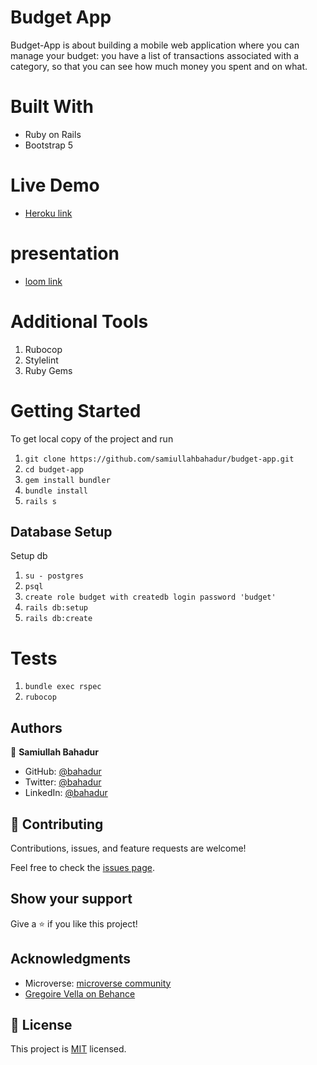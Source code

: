 # Budget App

Budget-App is about building a mobile web application where you can manage your budget: you have a list of transactions associated with a category, so that you can see how much money you spent and on what.

# Built With

- Ruby on Rails
- Bootstrap 5

# Live Demo

- [Heroku link](https://budget1-app.herokuapp.com/splashs/index)

# presentation

- [loom link ](https://www.loom.com/share/aac95eefc99741a79ddb3bfb23670462)

# Additional Tools

1. Rubocop
2. Stylelint
3. Ruby Gems

# Getting Started

To get local copy of the project and run

1. `git clone https://github.com/samiullahbahadur/budget-app.git`
2. `cd budget-app`
3. `gem install bundler`
4. `bundle install`
5. `rails s`

## Database Setup

Setup db

1. `su - postgres`
2. `psql`
3. `create role budget with createdb login password 'budget'`
4. `rails db:setup`
5. `rails db:create`

# Tests

1. `bundle exec rspec`
2. `rubocop`

## Authors

👤 **Samiullah Bahadur**

- GitHub: [@bahadur](https://github.com/samiullahbahadur)
- Twitter: [@bahadur](https://twitter.com/bushera_mestofa)
- LinkedIn: [@bahadur](https://www.linkedin.com/in/samiullah-bahadur/)

## 🤝 Contributing

Contributions, issues, and feature requests are welcome!

Feel free to check the [issues page](https://github.com/samiullahbahadur/budget-app/issues).

## Show your support

Give a ⭐️ if you like this project!

## Acknowledgments

- Microverse: [microverse community](https://github.com/microverseinc)
- [Gregoire Vella on Behance](https://www.behance.net/gregoirevella)

## 📝 License

This project is [MIT](./MIT.md) licensed.
